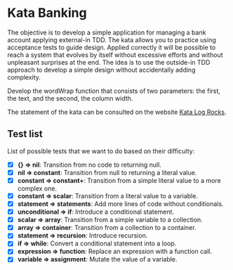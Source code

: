 # Kata Banking
The objective is to develop a simple application for managing a bank account applying external-in TDD. The kata allows you to practice using acceptance tests to guide design. Applied correctly it will be possible to reach a system that evolves by itself without excessive efforts and without unpleasant surprises at the end. The idea is to use the outside-in TDD approach to develop a simple design without accidentally adding complexity.

Develop the wordWrap function that consists of two parameters: the first, the text, and the second, the column width.

The statement of the kata can be consulted on the website [Kata Log Rocks](https://kata-log.rocks/banking-kata).

## Test list
List of possible tests that we want to do based on their difficulty:
- [x] **{} ⇒ nil**: Transition from no code to returning null.
- [x] **nil ⇒ constant**: Transition from null to returning a literal value.
- [x] **constant ⇒ constant+**: Transition from a simple literal value to a more complex one.
- [x] **constant ⇒ scalar**: Transition from a literal value to a variable.
- [x] **statement ⇒ statements**: Add more lines of code without conditionals.
- [x] **unconditional ⇒ if**: Introduce a conditional statement.
- [x] **scalar ⇒ array**: Transition from a simple variable to a collection.
- [x] **array ⇒ container**: Transition from a collection to a container.
- [x] **statement ⇒ recursion**: Introduce recursion.
- [x] **if ⇒ while**: Convert a conditional statement into a loop.
- [x] **expression ⇒ function**: Replace an expression with a function call.
- [x] **variable ⇒ assignment**: Mutate the value of a variable.